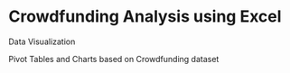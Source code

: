  

# Crowdfunding Analysis using Excel

Data Visualization 

Pivot Tables and Charts based on Crowdfunding dataset 
